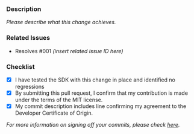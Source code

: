 <!-- Thanks for sending a pull request! If this is your first time, please read our contributor guidelines: https://github.com/artyom-zuev/PB_ModSDK/blob/main/CONTRIBUTING.md -->

### Description
*Please describe what this change achieves.*

### Related Issues
- Resolves #001 *(insert related issue ID here)*
<!-- List any other related issues here -->

### Checklist

- [x] I have tested the SDK with this change in place and identified no regressions
- [x] By submitting this pull request, I confirm that my contribution is made under the terms of the MIT license. 
- [x] My commit description includes <Signed-off-by> line confirming my agreement to the Developer Certificate of Origin.

*For more information on signing off your commits, please check [here](https://github.com/artyom-zuev/PB_ModSDK/blob/main/CONTRIBUTING.md#contributing-code).*
